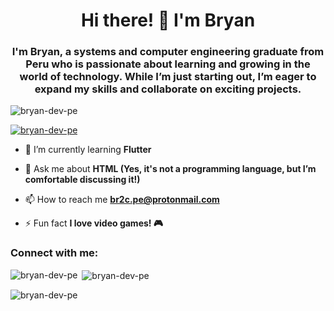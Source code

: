<h1 align="center">Hi there! 👋 I'm Bryan</h1>
<h3 align="center">I'm Bryan, a systems and computer engineering graduate from Peru who is passionate about learning and growing in the world of technology. While I’m just starting out, I’m eager to expand my skills and collaborate on exciting projects.</h3>

<p align="left"> <img src="https://komarev.com/ghpvc/?username=bryan-dev-pe&label=Profile%20views&color=0e75b6&style=flat" alt="bryan-dev-pe" /> </p>

<p align="left"> <a href="https://github.com/ryo-ma/github-profile-trophy"><img src="https://github-profile-trophy.vercel.app/?username=bryan-dev-pe" alt="bryan-dev-pe" /></a> </p>

- 🌱 I’m currently learning ****Flutter****

- 💬 Ask me about **HTML (Yes, it's not a programming language, but I’m comfortable discussing it!)**

- 📫 How to reach me **br2c.pe@protonmail.com**

- ⚡ Fun fact **I love video games! 🎮**

<h3 align="left">Connect with me:</h3>
<p align="left">
</p>

<p><img align="left" src="https://github-readme-stats.vercel.app/api/top-langs?username=bryan-dev-pe&show_icons=true&locale=en&layout=compact" alt="bryan-dev-pe" /></p>

<p>&nbsp;<img align="center" src="https://github-readme-stats.vercel.app/api?username=bryan-dev-pe&show_icons=true&locale=en" alt="bryan-dev-pe" /></p>

<p><img align="center" src="https://github-readme-streak-stats.herokuapp.com/?user=bryan-dev-pe&show_icons=true&locale=en" alt="bryan-dev-pe" /></p>
